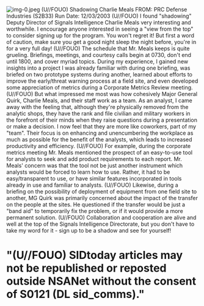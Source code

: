 ![img-0.jpeg](img-0.jpeg)
(U//FOUO) Shadowing Charlie Meals
FROM:
PRC Defense Industries (S2B33)
Run Date: 12/03/2003
(U//FOUO) I found "shadowing" Deputy Director of Signals Intelligence Charlie Meals very interesting and worthwhile. I encourage anyone interested in seeing a "view from the top" to consider signing up for the program. You won't regret it! But first a word of caution, make sure you get a good night sleep the night before, you're in for a very full day!
(U//FOUO) The schedule that Mr. Meals keeps is quite grueling. Briefings, meetings, and courtesy calls begin at 0730, don't end until 1800, and cover myriad topics. During my experience, I gained new insights into a project I was already familiar with during one briefing, was briefed on two prototype systems during another, learned about efforts to improve the early/threat warning process at a field site, and even developed some appreciation of metrics during a Corporate Metrics Review meeting.
(U//FOUO) But what impressed me most was how cohesively Major General Quirk, Charlie Meals, and their staff work as a team. As an analyst, I came away with the feeling that, although they're physically removed from the analytic shops, they have the rank and file civilian and military workers in the forefront of their minds when they raise questions during a presentation or make a decision. I now feel that they are more like coworkers, part of my "team". Their focus is on enhancing and unencumbering the workplace as much as possible for the benefit of the analysts, which leads to increased productivity and efficiency.
(U//FOUO) For example, during the corporate metrics meeting Mr. Meals mentioned the prospect of an easy-to-use tool for analysts to seek and add product requirements to each report. Mr. Meals' concern was that the tool not be just another instrument which analysts would be forced to learn how to use. Rather, it had to be easy/transparent to use, or have similar features incorporated in tools already in use and familiar to analysts.
(U//FOUO) Likewise, during a briefing on the possibility of deployment of equipment from one field site to another, MG Quirk was primarily concerned about the impact of the transfer on the people at the sites. He questioned if the transfer would be just a "band aid" to temporarily fix the problem, or if it would provide a more permanent solution.
(U//FOUO) Collaboration and cooperation are alive and well at the top of the Signals Intelligence Directorate, but you don't have to take my word for it - sign up to be a shadow and see for yourself!

# "(U//FOUO) SIDtoday articles may not be republished or reposted outside NSANet without the consent of S0121 (DL sid_comms)."
